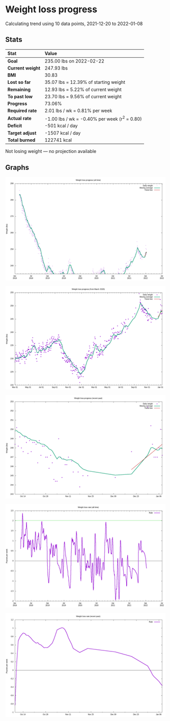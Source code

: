 # Weight loss progress

Calculating trend using 10 data points, 2021-12-20 to 2022-01-08

## Stats

Stat|Value
:-|:-
**Goal**|235.00 lbs on 2022-02-22
**Current weight**|247.93 lbs
**BMI**|30.83
**Lost so far**|35.07 lbs = 12.39% of starting weight
**Remaining**|12.93 lbs =  5.22% of current  weight
**To past low**|23.70 lbs =  9.56% of current  weight
**Progress**|73.06%
**Required rate**|2.01 lbs / wk = 0.81% per week
**Actual rate**|-1.00 lbs / wk = -0.40% per week  (r<sup>2</sup> = 0.80)
**Deficit**|-501 kcal / day
**Target adjust**|-1507 kcal / day
**Total burned**|122741 kcal

Not losing weight &mdash; no projection available

## Graphs

![](weight-graph-alltime.png)

![](weight-graph-covid.png)

![](weight-graph-recent.png)

![](rate-graph-alltime.png)

![](rate-graph-recent.png)
